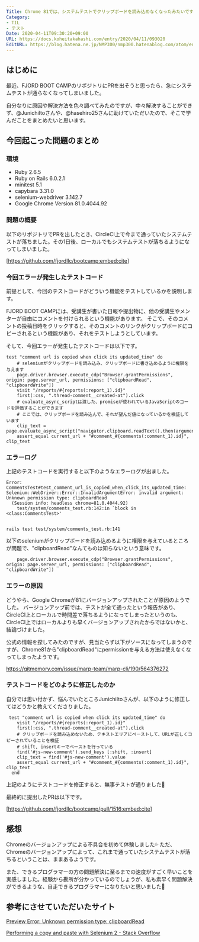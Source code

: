 ```yaml
---
Title: Chrome 81では、システムテストでクリップボードを読み込めなくなったみたいです
Category:
- TIL
- テスト
Date: 2020-04-11T09:30:20+09:00
URL: https://docs.koheitakahashi.com/entry/2020/04/11/093020
EditURL: https://blog.hatena.ne.jp/NMP300/nmp300.hatenablog.com/atom/entry/26006613547867003
---
```


## はじめに

最近、FJORD BOOT CAMPのリポジトリにPRを出そうと思ったら、急にシステムテストが通らなくなってしまいました。

自分なりに原因や解決方法を色々調べてみたのですが、中々解決することができず、@JunichiItoさんや、@hasehiro25さんに助けていただいたので、そこで学んだことをまとめたいと思います。

## 今回起こった問題のまとめ

### 環境

- Ruby 2.6.5
- Ruby on Rails 6.0.2.1
- minitest 5.1
- capybara 3.31.0
- selenium-webdriver 3.142.7
- Google Chrome Version 81.0.4044.92

### 問題の概要

以下のリポジトリでPRを出したとき、CircleCI上で今まで通っていたシステムテストが落ちました。その1日後、ローカルでもシステムテストが落ちるようになってしまいました。



[https://github.com/fjordllc/bootcamp:embed:cite]



### 今回エラーが発生したテストコード

前提として、今回のテストコードがどういう機能をテストしているかを説明します。

FJORD BOOT CAMPには、受講生が書いた日報や提出物に、他の受講生やメンターが自由にコメントを付けられるという機能があります。
そこで、そのコメントの投稿日時をクリックすると、そのコメントのリンクがクリップボードにコピーされるという機能があり、それをテストしようとしています。

そして、今回エラーが発生したテストコードは以下です。

```
test "comment url is copied when click its updated_time" do
    # seleniumがクリップボードを読み込み、クリップボードに書き込めるように権限を与えます
    page.driver.browser.execute_cdp("Browser.grantPermissions", origin: page.server_url, permissions: ["clipboardRead", "clipboardWrite"])	
    visit "/reports/#{reports(:report_1).id}"
    first(:css, ".thread-comment__created-at").click
    # evaluate_async_scriptは渡した、promiseが使われているJavaScriptのコードを評価することができます
    # ここでは、クリップボードを読み込んで、それが望んだ値になっているかを検証しています
    clip_text = page.evaluate_async_script("navigator.clipboard.readText().then(arguments[0])")
    assert_equal current_url + "#comment_#{comments(:comment_1).id}", clip_text
```

### エラーログ

上記のテストコードを実行すると以下のようなエラーログが出ました。

```
Error:
CommentsTest#test_comment_url_is_copied_when_click_its_updated_time:
Selenium::WebDriver::Error::InvalidArgumentError: invalid argument: Unknown permission type: clipboardRead
  (Session info: headless chrome=81.0.4044.92)
    test/system/comments_test.rb:142:in `block in <class:CommentsTest>'


rails test test/system/comments_test.rb:141
```

以下のseleniumがクリップボードを読み込めるように権限を与えているところが問題で、"clipboardRead"なんてものは知らないという意味です。

```
    page.driver.browser.execute_cdp("Browser.grantPermissions", origin: page.server_url, permissions: ["clipboardRead", "clipboardWrite"])	
```

### エラーの原因

どうやら、Google Chromeが81にバージョンアップされたことが原因のようでした。
バージョンアップ前では、テストが全て通ったという報告があり、CircleCI上とローカルで時間差で落ちるようになってしまったというのも、CircleCI上ではローカルよりも早くバージョンアップされたからではないかと、結論づけました。

公式の情報を探してみたのですが、見当たらず以下がソースになってしまうのですが、Chrome81から"clipboardRead"にpermissionを与える方法は使えなくなってしまったようです。


https://gitmemory.com/issue/marp-team/marp-cli/190/564376272



### テストコードをどのように修正したのか

自分では思い付かず、悩んでいたところJunichiItoさんが、以下のように修正してはどうかと教えてくださりました。

```
 test "comment url is copied when click its updated_time" do
    visit "/reports/#{reports(:report_1).id}"
    first(:css, ".thread-comment__created-at").click
    # クリップボードを読み込めないため、テキストエリアにペーストして、URLが正しくコピーされていることを検証
    # shift, insertキーでペーストを行っている
    find('#js-new-comment').send_keys [:shift, :insert]
    clip_text = find('#js-new-comment').value
    assert_equal current_url + "#comment_#{comments(:comment_1).id}", clip_text
  end
```

上記のようにテストコードを修正すると、無事テストが通りました🎉

最終的に提出したPRは以下です。


[https://github.com/fjordllc/bootcamp/pull/1516:embed:cite]



## 感想

Chromeのバージョンアップによる不具合を初めて体験しました💦
ただ、Chromeのバージョンアップによって、これまで通っていたシステムテストが落ちるということは、ままあるようです。

また、できるプログラマーの方の問題解決に至るまでの速度がすごく早いことを実感しました。経験から勘所が分かっているのでしょうが、私も素早く問題解決ができるような、自走できるプログラマーになりたいと思いました💪

## 参考にさせていただいたサイト

[Preview Error: Unknown permission type: clipboardRead](https://gitmemory.com/issue/marp-team/marp-cli/190/564376272)

[Performing a copy and paste with Selenium 2 \- Stack Overflow](https://stackoverflow.com/questions/11750447/performing-a-copy-and-paste-with-selenium-2/57955123#57955123)
